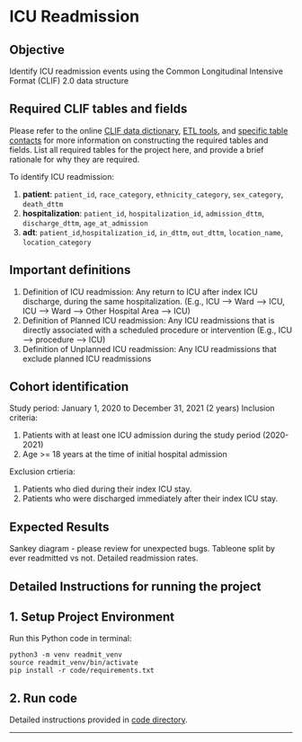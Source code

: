 # ICU Readmission

## Objective

Identify ICU readmission events using the Common Longitudinal Intensive Format (CLIF) 2.0 data structure

## Required CLIF tables and fields

Please refer to the online [CLIF data dictionary](https://clif-consortium.github.io/website/data-dictionary.html), [ETL tools](https://github.com/clif-consortium/CLIF/tree/main/etl-to-clif-resources), and [specific table contacts](https://github.com/clif-consortium/CLIF?tab=readme-ov-file#relational-clif) for more information on constructing the required tables and fields. List all required tables for the project here, and provide a brief rationale for why they are required.

To identify ICU readmission:
1. **patient**: `patient_id`, `race_category`, `ethnicity_category`, `sex_category`, `death_dttm`
2. **hospitalization**: `patient_id`, `hospitalization_id`, `admission_dttm`, `discharge_dttm`, `age_at_admission`
3. **adt**: `patient_id`,`hospitalization_id`, `in_dttm`, `out_dttm`, `location_name`, `location_category`

## Important definitions
1. Definition of ICU readmission: Any return to ICU after index ICU discharge, during the same hospitalization. (E.g., ICU --> Ward --> ICU, ICU --> Ward --> Other Hospital Area --> ICU)
2. Definition of Planned ICU readmission: Any ICU readmissions that is directly associated with a scheduled procedure or intervention (E.g., ICU --> procedure --> ICU)
3. Definition of Unplanned ICU readmission: Any ICU readmissions that exclude planned ICU readmissions 

## Cohort identification
Study period: January 1, 2020 to December 31, 2021 (2 years)
Inclusion criteria:
   1) Patients with at least one ICU admission during the study period (2020-2021)
   2) Age >= 18 years at the time of initial hospital admission

Exclusion crtieria: 
   1) Patients who died during their index ICU stay.
   2) Patients who were discharged immediately after their index ICU stay. 

## Expected Results
Sankey diagram - please review for unexpected bugs.
Tableone split by ever readmitted vs not.
Detailed readmission rates.

## Detailed Instructions for running the project

## 1. Setup Project Environment
Run this Python code in terminal:
```
python3 -m venv readmit_venv
source readmit_venv/bin/activate
pip install -r code/requirements.txt 
```

## 2. Run code
Detailed instructions provided in [code directory](code/README.md).

---


